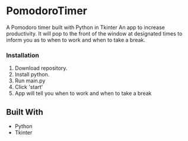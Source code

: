 # PomodoroTimer
A Pomodoro timer built with Python in Tkinter
An app to increase productivity. It will pop to the front of the window at designated times to inform you as to when to work and when to take a break.

### Installation

1. Download repository.
2. Install python. 
3. Run main.py
4. Click 'start'
5. App will tell you when to work and when to take a break

## Built With

* Python
* Tkinter
